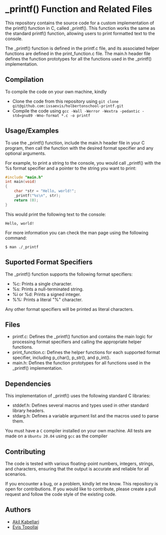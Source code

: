 
# _printf() Function and Related Files

This repository contains the source code for a custom implementation of the printf() function in C, called _printf(). This function works the same as the standard printf() function, allowing users to print formatted text to the console.

The _printf() function is defined in the printf.c file, and its associated helper functions are defined in the print_function.c file. The main.h header file defines the function prototypes for all the functions used in the _printf() implementation.

## Compilation

To compile the code on your own machine, kindly

- Clone the code from this repository using `git clone git@github.com:issaevis/holbertonschool-printf.git`
- Compile the code using `gcc -Wall -Werror -Wextra -pedantic -std=gnu89 -Wno-format *.c -o printf`

## Usage/Examples

To use the _printf() function, include the main.h header file in your C program, then call the function with the desired format specifier and any optional arguments.

For example, to print a string to the console, you would call _printf() with the %s format specifier and a pointer to the string you want to print:

```C++
#include "main.h"
int main(void)
{
    char *str = "Hello, world!";
    _printf("%s\n", str);
    return (0);
}
```
This would print the following text to the console:

```
Hello, world!
```

For more information you can check the man page using the following command:
```
$ man ./_printf
```
## Suported Format Specifiers

The _printf() function supports the following format specifiers:

- %c: Prints a single character.
- %s: Prints a null-terminated string.
- %i or %d: Prints a signed integer.
- %%: Prints a literal "%" character.

Any other format specifiers will be printed as literal characters.

## Files

- printf.c: Defines the _printf() function and contains the main logic for processing format specifiers and calling the appropriate helper functions.
- print_function.c: Defines the helper functions for each supported format specifier, including p_char(), p_str(), and p_int().
- main.h: Defines the function prototypes for all functions used in the _printf() implementation.

## Dependencies

This implementation of _printf() uses the following standard C libraries:

- stddef.h: Defines several macros and types used in other standard library headers.
- stdarg.h: Defines a variable argument list and the macros used to parse them.

You must have a `C` compiler installed on your own machine. All tests are made on a `Ubuntu 20.04` using `gcc` as the compiler

## Contributing

The code is tested with various floating-point numbers, integers, strings, and characters, ensuring that the output is accurate and reliable for all scenarios.

If you encounter a bug, or a problem, kindly let me know. This repository is open for contributions. If you would like to contribute, please create a pull request and follow the code style of the existing code.

## Authors

- [Akil Kabellari](https://github.com/akka97)
- [Evis Topollaj](https://github.com/issaevis)
